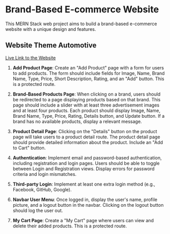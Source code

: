 # Brand-Based E-commerce Website

This MERN Stack web project aims to build a brand-based e-commerce website with a unique design and features.

## Website Theme **Automotive**

[Live Link to the Website](https://vehica-5c943.web.app/)

1. **Add Product Page**: Create an "Add Product" page with a form for users to add products. The form should include fields for Image, Name, Brand Name, Type, Price, Short Description, Rating, and an "Add" button. This is a protected route.

2. **Brand-Based Products Page**: When clicking on a brand, users should be redirected to a page displaying products based on that brand. This page should include a slider with at least three advertisement images and at least four products. Each product should display Image, Name, Brand Name, Type, Price, Rating, Details button, and Update button. If a brand has no available products, display a relevant message.

3. **Product Detail Page**: Clicking on the "Details" button on the product page will take users to a product detail route. The product detail page should provide detailed information about the product. Include an "Add to Cart" button.

4. **Authentication**: Implement email and password-based authentication, including registration and login pages. Users should be able to toggle between Login and Registration views. Display errors for password criteria and login mismatches.

5. **Third-party Login**: Implement at least one extra login method (e.g., Facebook, GitHub, Google).

6. **Navbar User Menu**: Once logged in, display the user's name, profile picture, and a logout button in the navbar. Clicking on the logout button should log the user out.

7. **My Cart Page**: Create a "My Cart" page where users can view and delete their added products. This is a protected route.
